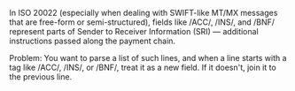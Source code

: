 In ISO 20022 (especially when dealing with SWIFT-like MT/MX messages that are free-form or semi-structured), fields like /ACC/, /INS/, and /BNF/ represent parts of Sender to Receiver Information (SRI) — additional instructions passed along the payment chain.

Problem:
You want to parse a list of such lines, and when a line starts with a tag like /ACC/, /INS/, or /BNF/, treat it as a new field. If it doesn't, join it to the previous line.
